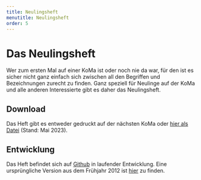 ```yaml
---
title: Neulingsheft
menutitle: Neulingsheft
order: 5
---
```


# Das Neulingsheft

Wer zum ersten Mal auf einer KoMa ist oder noch nie da war, für den ist es sicher nicht ganz einfach sich zwischen all den Begriffen und Bezeichnungen zurecht zu finden. Ganz speziell für Neulinge auf der KoMa und alle anderen Interessierte gibt es daher das Neulingsheft.

## Download

Das Heft gibt es entweder gedruckt auf der nächsten KoMa oder [hier als Datei](https://file.komapedia.org/Neulingsheft.pdf) (Stand: Mai 2023).


## Entwicklung

Das Heft befindet sich auf [Github](https://github.com/Die-KoMa/neulingsheft.git) in laufender Entwicklung. Eine ursprüngliche Version aus dem Frühjahr 2012 ist [hier](https://file.komapedia.org/Neulingsheft.pdf) zu finden.
